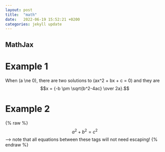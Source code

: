```yaml
---
layout: post
title:  "math"
date:   2022-06-19 15:52:21 +0200
categories: jekyll update
---
```

## MathJax

# Example 1 
When \(a \ne 0\), there are two solutions to \(ax^2 + bx + c = 0\) and they are
$$x = {-b \pm \sqrt{b^2-4ac} \over 2a}.$$


# Example 2
{% raw %}
  $$a^2 + b^2 = c^2$$ --> note that all equations between these tags will not need escaping! 
{% endraw %}
